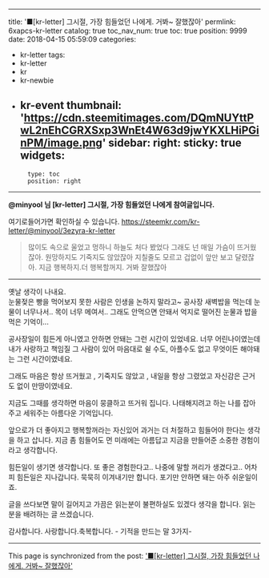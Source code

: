
---
title: '■[kr-letter] 그시절, 가장 힘들었던 나에게.  거봐~ 잘했잖아'
permlink: 6xapcs-kr-letter
catalog: true
toc_nav_num: true
toc: true
position: 9999
date: 2018-04-15 05:59:09
categories:
- kr-letter
tags:
- kr-letter
- kr
- kr-newbie
- kr-event
thumbnail: 'https://cdn.steemitimages.com/DQmNUYttPwL2nEhCGRXSxp3WnEt4W63d9jwYKXLHiPGinPM/image.png'
sidebar:
    right:
        sticky: true
widgets:
    -
        type: toc
        position: right
---


**@minyool 님 [kr-letter] 그시절, 가장 힘들었던 나에게 참여글입니다.**

여기로들어가면 확인하실 수 있습니다.
https://steemkr.com/kr-letter/@minyool/3ezyra-kr-letter

> 많이도 속으로 울었고 멍하니 하늘도 처다 봤었다
    그래도 넌 매일 가슴이 뜨거웠잖아.
    원망하지도 기죽지도 않았잖아
    지칠줄도 모르고 겁없이 앞만 보고 달렸잖아.
    지금 행복하지.더 행복할꺼지. 거봐 잘했잖아

---
옛날 생각이 나내요.  
눈물젖은 빵을 먹어보지 못한 사람은 인생을 논하지 말라고~
공사장 새벽밥을 먹는데 눈물이 너무나서.. 목이 너무 메여서..
그래도 안먹으면 안돼서 억지로 떨어진 눈물과 밥을 먹은 기억이...

공사장일이 힘든게 아니였고 안하면 안돼는 그런 시간이 있었네요.
너무 어린나이였는데 내가 사랑하고 책임질 그 사람이 있어
마음대로 쉴 수도, 아플수도 없고 무엇이든 해야돼는 그런 시간이였네요.

그래도 마음은 항상 뜨거웠고 , 기죽지도 않았고 , 내일을 항상 그렸었고
자신감은 근거도 없이 만땅이였네요.

지금도 그때를 생각하면 마음이 뭉클하고 뜨거워 집니다.
나태해지려고 하는 나를 잡아주고 세워주는 아름다운 기억입니다.

앞으로가 더 좋아지고 행복할꺼라는  자신있어
과거는 더 처절하고 힘들어야 한다는 생각을 하고 삽니다.
지금 좀 힘들어도 먼 미래에는   아름답고 지금을 만들어준 
소중한 경험이라고 생각합니다. 

힘든일이 생기면 생각합니다. 또 좋은 경험한다고.. 나중에 말할 
꺼리가 생겼다고.. 어차피 힘든일은 지나갑니다.
묵묵히 이겨내기만 합니다. 포기만 안하면 돼는 아주 쉬운일이죠.

글을 쓰다보면 말이 길어지고 가끔은 읽는분이 불편하실도 있겠다
생각을 합니다. 읽는분을 배려하는 글 쓰겠습니다.

감사합니다. 사랑합니다.축복합니다. - 기적을 만드는 말 3가지-

- - -

This page is synchronized from the post: ['■[kr-letter] 그시절, 가장 힘들었던 나에게.  거봐~ 잘했잖아'](https://steemit.com/@kibumh/6xapcs-kr-letter)
